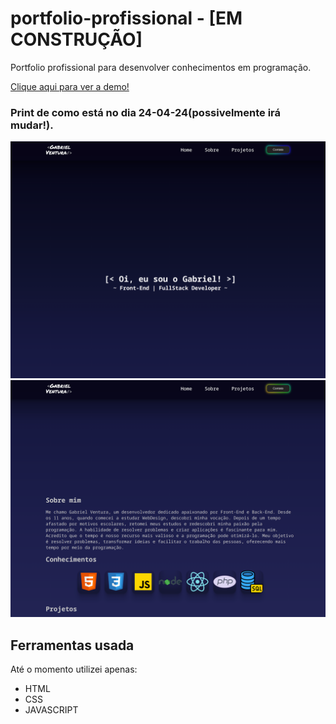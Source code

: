 # portfolio-profissional - [EM CONSTRUÇÃO]

Portfolio profissional para desenvolver conhecimentos em programação.

[Clique aqui para ver a demo!](https://portfolio-profissional-mu.vercel.app)

### Print de como está no dia 24-04-24(possivelmente irá mudar!).
![Print 1](https://github.com/gbxventura/portfolio-profissional/blob/main/imgs/print-projeto1.png)
![Print 2](https://github.com/gbxventura/portfolio-profissional/blob/main/imgs/print-projeto2.png)

## Ferramentas usada

Até o momento utilizei apenas:

- HTML
- CSS
- JAVASCRIPT
